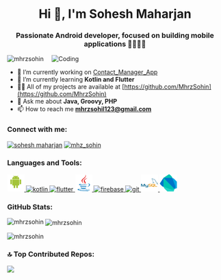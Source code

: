 <h1 align="center">Hi 👋, I'm Sohesh Maharjan</h1>
<h3 align="center">Passionate Android developer, focused on building mobile applications 📱👨‍💻🚀</h3>
<img align="right" alt="Coding" width="400" src="https://user-images.githubusercontent.com/74038190/212748842-9fcbad5b-6173-4175-8a61-521f3dbb7514.gif">

<p align="left"> <img src="https://komarev.com/ghpvc/?username=mhrzsohin&label=Profile%20views&color=0e75b6&style=flat" alt="mhrzsohin" /> </p>

- 🔭 I’m currently working on [Contact_Manager_App](https://github.com/MhrzSohin/Contact_Manager_App)
- 🌱 I’m currently learning **Kotlin and Flutter**
- 👨‍💻 All of my projects are available at [https://github.com/MhrzSohin](https://github.com/MhrzSohin)
- 💬 Ask me about **Java, Groovy, PHP**
- 📫 How to reach me **mhrzsohil123@gmail.com**

<h3 align="left">Connect with me:</h3>
<p align="left">
  <a href="https://linkedin.com/in/sohesh-maharjan" target="blank"><img align="center" src="https://raw.githubusercontent.com/rahuldkjain/github-profile-readme-generator/master/src/images/icons/Social/linked-in-alt.svg" alt="sohesh maharjan" height="30" width="40" /></a>
  <a href="https://instagram.com/mhz_sohin" target="blank"><img align="center" src="https://raw.githubusercontent.com/rahuldkjain/github-profile-readme-generator/master/src/images/icons/Social/instagram.svg" alt="mhz_sohin" height="30" width="40" /></a>
</p>

<h3 align="left">Languages and Tools:</h3>
<p align="left">
  <a href="https://developer.android.com" target="_blank" rel="noreferrer"> <img src="https://raw.githubusercontent.com/devicons/devicon/master/icons/android/android-original-wordmark.svg" alt="android" width="40" height="40"/> </a>
  <a href="https://kotlinlang.org" target="_blank" rel="noreferrer"> <img src="https://www.vectorlogo.zone/logos/kotlinlang/kotlinlang-icon.svg" alt="kotlin" width="40" height="40"/> </a>
  <a href="https://flutter.dev" target="_blank" rel="noreferrer"> <img src="https://www.vectorlogo.zone/logos/flutterio/flutterio-icon.svg" alt="flutter" width="40" height="40"/> </a>
  <a href="https://www.java.com" target="_blank" rel="noreferrer"> <img src="https://raw.githubusercontent.com/devicons/devicon/master/icons/java/java-original.svg" alt="java" width="40" height="40"/> </a>
  <a href="https://firebase.google.com/" target="_blank" rel="noreferrer"> <img src="https://www.vectorlogo.zone/logos/firebase/firebase-icon.svg" alt="firebase" width="40" height="40"/> </a>
  <a href="https://git-scm.com/" target="_blank" rel="noreferrer"> <img src="https://www.vectorlogo.zone/logos/git-scm/git-scm-icon.svg" alt="git" width="40" height="40"/> </a>
  <a href="https://www.mysql.com/" target="_blank" rel="noreferrer"> <img src="https://raw.githubusercontent.com/devicons/devicon/master/icons/mysql/mysql-original-wordmark.svg" alt="mysql" width="40" height="40"/> </a>
  <a href="https://dart.dev/" target="_blank" rel="noreferrer">
  <img src="https://raw.githubusercontent.com/devicons/devicon/master/icons/dart/dart-original.svg" alt="Dart" width="40" height="40" />
</a>
</p>




<h3 align="left">GitHub Stats:</h3>
<p><img align="left" src="https://github-readme-stats.vercel.app/api/top-langs?username=mhrzsohin&show_icons=true&locale=en&layout=compact" alt="mhrzsohin" /></p>

<p>&nbsp;<img align="center" src="https://github-readme-stats.vercel.app/api?username=mhrzsohin&show_icons=true&locale=en" alt="mhrzsohin" /></p>

<p><img align="center" src="https://github-readme-streak-stats.herokuapp.com/?user=mhrzsohin&" alt="mhrzsohin" /></p>
 <h3 align="left">🔝 Top Contributed Repos:</h3> 
 
![](https://github-contributor-stats.vercel.app/api?username=MhrzSohin&limit=4&theme=flat&combine_all_yearly_contributions=true)

